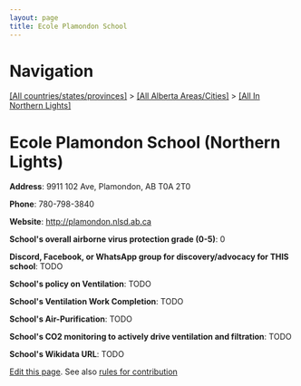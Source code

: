 ```yaml
---
layout: page
title: Ecole Plamondon School
---
```

# Navigation

[[All countries/states/provinces]](../../..) > [[All Alberta Areas/Cities]](../..) > [[All In Northern Lights]](..)

# Ecole Plamondon School (Northern Lights)

**Address**: 9911 102 Ave, Plamondon, AB T0A 2T0

**Phone**: 780-798-3840

**Website**: <http://plamondon.nlsd.ab.ca>

**School's overall airborne virus protection grade (0-5)**: 0

**Discord, Facebook, or WhatsApp group for discovery/advocacy for THIS school**: TODO

**School's policy on Ventilation**: TODO

**School's Ventilation Work Completion**: TODO

**School's Air-Purification**: TODO

**School's CO2 monitoring to actively drive ventilation and filtration**: TODO

**School's Wikidata URL**: TODO


[Edit this page](https://github.com/ventilate-schools/AB/edit/main/./Northern_Lights/Ecole_Plamondon_School.md). See also [rules for contribution](../../../contribution-rules/)